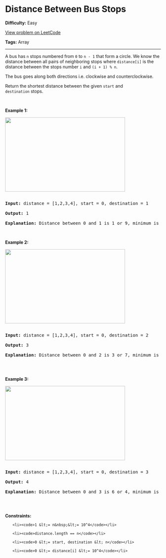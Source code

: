 # Distance Between Bus Stops

**Difficulty:** Easy

[View problem on LeetCode](https://leetcode.com/problems/distance-between-bus-stops/)

**Tags:** Array

---

<p>A bus&nbsp;has <code>n</code> stops numbered from <code>0</code> to <code>n - 1</code> that form&nbsp;a circle. We know the distance between all pairs of neighboring stops where <code>distance[i]</code> is the distance between the stops number&nbsp;<code>i</code> and <code>(i + 1) % n</code>.</p>

<p>The bus goes along both directions&nbsp;i.e. clockwise and counterclockwise.</p>

<p>Return the shortest distance between the given&nbsp;<code>start</code>&nbsp;and <code>destination</code>&nbsp;stops.</p>

<p>&nbsp;</p>
<p><strong class="example">Example 1:</strong></p>

<p><img alt="" src="https://assets.leetcode.com/uploads/2019/09/03/untitled-diagram-1.jpg" style="width: 388px; height: 240px;" /></p>

<pre>
<strong>Input:</strong> distance = [1,2,3,4], start = 0, destination = 1
<strong>Output:</strong> 1
<strong>Explanation:</strong> Distance between 0 and 1 is 1 or 9, minimum is 1.</pre>

<p>&nbsp;</p>

<p><strong class="example">Example 2:</strong></p>

<p><img alt="" src="https://assets.leetcode.com/uploads/2019/09/03/untitled-diagram-1-1.jpg" style="width: 388px; height: 240px;" /></p>

<pre>
<strong>Input:</strong> distance = [1,2,3,4], start = 0, destination = 2
<strong>Output:</strong> 3
<strong>Explanation:</strong> Distance between 0 and 2 is 3 or 7, minimum is 3.
</pre>

<p>&nbsp;</p>

<p><strong class="example">Example 3:</strong></p>

<p><img alt="" src="https://assets.leetcode.com/uploads/2019/09/03/untitled-diagram-1-2.jpg" style="width: 388px; height: 240px;" /></p>

<pre>
<strong>Input:</strong> distance = [1,2,3,4], start = 0, destination = 3
<strong>Output:</strong> 4
<strong>Explanation:</strong> Distance between 0 and 3 is 6 or 4, minimum is 4.
</pre>

<p>&nbsp;</p>
<p><strong>Constraints:</strong></p>

<ul>
	<li><code>1 &lt;= n&nbsp;&lt;= 10^4</code></li>
	<li><code>distance.length == n</code></li>
	<li><code>0 &lt;= start, destination &lt; n</code></li>
	<li><code>0 &lt;= distance[i] &lt;= 10^4</code></li>
</ul>